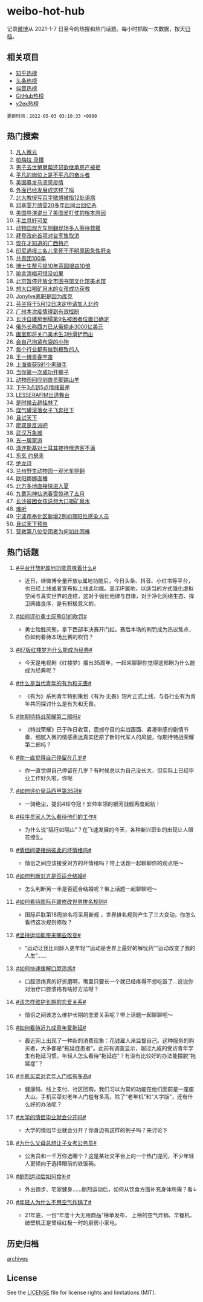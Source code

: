 # weibo-hot-hub

记录[微博](https://www.weibo.com)从 2021-1-7 日至今的热搜和热门话题。每小时抓取一次数据，按天[归档](archives)。

## 相关项目

- [知乎热榜](https://github.com/lonnyzhang423/zhihu-hot-hub)
- [头条热榜](https://github.com/lonnyzhang423/toutiao-hot-hub)
- [抖音热榜](https://github.com/lonnyzhang423/douyin-hot-hub)
- [GitHub热榜](https://github.com/lonnyzhang423/github-hot-hub)
- [v2ex热榜](https://github.com/lonnyzhang423/v2ex-hot-hub)


`更新时间：2022-05-03 03:10:33 +0800`

## 热门搜索

1. [凡人微光](https://m.weibo.cn/search?containerid=100103type%3D1%26t%3D10%26q%3D%23%E5%87%A1%E4%BA%BA%E5%BE%AE%E5%85%89%23&stream_entry_id=51&isnewpage=1&extparam=seat%3D1%26c_type%3D51%26dgr%3D0%26pos%3D0%26filter_type%3Drealtimehot%26cate%3D10103%26display_time%3D1651518632%26pre_seqid%3D16515186327720396711&luicode=10000011&lfid=106003type%253D25%2526t%253D3%2526disable_hot%253D1%2526filter_type%253Drealtimehot)
1. [帕梅拉 录播](https://m.weibo.cn/search?containerid=100103type%3D1%26t%3D10%26q%3D%E5%B8%95%E6%A2%85%E6%8B%89+%E5%BD%95%E6%92%AD&stream_entry_id=31&isnewpage=1&extparam=seat%3D1%26c_type%3D31%26pos%3D0%26filter_type%3Drealtimehot%26flag%3D16%26dgr%3D0%26realpos%3D1%26lcate%3D5001%26cate%3D0%26display_time%3D1651518632%26pre_seqid%3D16515186327720396711&luicode=10000011&lfid=106003type%253D25%2526t%253D3%2526disable_hot%253D1%2526filter_type%253Drealtimehot)
1. [男子去世舅舅帮还贷欲继承房产被拒](https://m.weibo.cn/search?containerid=100103type%3D1%26t%3D10%26q%3D%23%E7%94%B7%E5%AD%90%E5%8E%BB%E4%B8%96%E8%88%85%E8%88%85%E5%B8%AE%E8%BF%98%E8%B4%B7%E6%AC%B2%E7%BB%A7%E6%89%BF%E6%88%BF%E4%BA%A7%E8%A2%AB%E6%8B%92%23&stream_entry_id=31&isnewpage=1&extparam=seat%3D1%26c_type%3D31%26pos%3D1%26filter_type%3Drealtimehot%26flag%3D0%26dgr%3D0%26realpos%3D2%26lcate%3D5001%26cate%3D0%26display_time%3D1651518632%26pre_seqid%3D16515186327720396711&luicode=10000011&lfid=106003type%253D25%2526t%253D3%2526disable_hot%253D1%2526filter_type%253Drealtimehot)
1. [平凡的岗位上是不平凡的奋斗者](https://m.weibo.cn/search?containerid=100103type%3D1%26t%3D10%26q%3D%23%E5%B9%B3%E5%87%A1%E7%9A%84%E5%B2%97%E4%BD%8D%E4%B8%8A%E6%98%AF%E4%B8%8D%E5%B9%B3%E5%87%A1%E7%9A%84%E5%A5%8B%E6%96%97%E8%80%85%23&stream_entry_id=31&isnewpage=1&extparam=seat%3D1%26c_type%3D31%26pos%3D2%26filter_type%3Drealtimehot%26flag%3D0%26dgr%3D0%26realpos%3D3%26lcate%3D5001%26cate%3D0%26display_time%3D1651518632%26pre_seqid%3D16515186327720396711&luicode=10000011&lfid=106003type%253D25%2526t%253D3%2526disable_hot%253D1%2526filter_type%253Drealtimehot)
1. [美国暴发马流感疫情](https://m.weibo.cn/search?containerid=100103type%3D1%26t%3D10%26q%3D%23%E7%BE%8E%E5%9B%BD%E6%9A%B4%E5%8F%91%E9%A9%AC%E6%B5%81%E6%84%9F%E7%96%AB%E6%83%85%23&stream_entry_id=31&isnewpage=1&extparam=seat%3D1%26c_type%3D31%26pos%3D3%26filter_type%3Drealtimehot%26flag%3D0%26dgr%3D0%26realpos%3D4%26lcate%3D5001%26cate%3D0%26display_time%3D1651518632%26pre_seqid%3D16515186327720396711&luicode=10000011&lfid=106003type%253D25%2526t%253D3%2526disable_hot%253D1%2526filter_type%253Drealtimehot)
1. [外面已经发展成这样了吗](https://m.weibo.cn/search?containerid=100103type%3D1%26t%3D10%26q%3D%23%E5%A4%96%E9%9D%A2%E5%B7%B2%E7%BB%8F%E5%8F%91%E5%B1%95%E6%88%90%E8%BF%99%E6%A0%B7%E4%BA%86%E5%90%97%23&stream_entry_id=31&isnewpage=1&extparam=seat%3D1%26c_type%3D31%26pos%3D4%26filter_type%3Drealtimehot%26flag%3D0%26dgr%3D0%26realpos%3D5%26lcate%3D5001%26cate%3D0%26display_time%3D1651518632%26pre_seqid%3D16515186327720396711&luicode=10000011&lfid=106003type%253D25%2526t%253D3%2526disable_hot%253D1%2526filter_type%253Drealtimehot)
1. [北大教授写百字微博被指12处语病](https://m.weibo.cn/search?containerid=100103type%3D1%26t%3D10%26q%3D%23%E5%8C%97%E5%A4%A7%E6%95%99%E6%8E%88%E5%86%99%E7%99%BE%E5%AD%97%E5%BE%AE%E5%8D%9A%E8%A2%AB%E6%8C%8712%E5%A4%84%E8%AF%AD%E7%97%85%23&stream_entry_id=31&isnewpage=1&extparam=seat%3D1%26c_type%3D31%26pos%3D5%26filter_type%3Drealtimehot%26flag%3D0%26dgr%3D0%26realpos%3D6%26lcate%3D5001%26cate%3D0%26display_time%3D1651518632%26pre_seqid%3D16515186327720396711&luicode=10000011&lfid=106003type%253D25%2526t%253D3%2526disable_hot%253D1%2526filter_type%253Drealtimehot)
1. [邓萃雯万绮雯20多年后同台回忆杀](https://m.weibo.cn/search?containerid=100103type%3D1%26t%3D10%26q%3D%23%E9%82%93%E8%90%83%E9%9B%AF%E4%B8%87%E7%BB%AE%E9%9B%AF20%E5%A4%9A%E5%B9%B4%E5%90%8E%E5%90%8C%E5%8F%B0%E5%9B%9E%E5%BF%86%E6%9D%80%23&stream_entry_id=31&isnewpage=1&extparam=seat%3D1%26c_type%3D31%26pos%3D6%26filter_type%3Drealtimehot%26flag%3D0%26dgr%3D0%26realpos%3D7%26lcate%3D5001%26cate%3D0%26display_time%3D1651518632%26pre_seqid%3D16515186327720396711&luicode=10000011&lfid=106003type%253D25%2526t%253D3%2526disable_hot%253D1%2526filter_type%253Drealtimehot)
1. [美国导演说出了美国爱打仗的根本原因](https://m.weibo.cn/search?containerid=100103type%3D1%26t%3D10%26q%3D%23%E7%BE%8E%E5%9B%BD%E5%AF%BC%E6%BC%94%E8%AF%B4%E5%87%BA%E4%BA%86%E7%BE%8E%E5%9B%BD%E7%88%B1%E6%89%93%E4%BB%97%E7%9A%84%E6%A0%B9%E6%9C%AC%E5%8E%9F%E5%9B%A0%23&stream_entry_id=31&isnewpage=1&extparam=seat%3D1%26c_type%3D31%26pos%3D7%26filter_type%3Drealtimehot%26flag%3D0%26dgr%3D0%26realpos%3D8%26lcate%3D5001%26cate%3D0%26display_time%3D1651518632%26pre_seqid%3D16515186327720396711&luicode=10000011&lfid=106003type%253D25%2526t%253D3%2526disable_hot%253D1%2526filter_type%253Drealtimehot)
1. [丰兰息好可爱](https://m.weibo.cn/search?containerid=100103type%3D1%26t%3D10%26q%3D%E4%B8%B0%E5%85%B0%E6%81%AF%E5%A5%BD%E5%8F%AF%E7%88%B1&stream_entry_id=31&isnewpage=1&extparam=seat%3D1%26c_type%3D31%26pos%3D8%26filter_type%3Drealtimehot%26flag%3D1%26dgr%3D0%26realpos%3D9%26lcate%3D5001%26cate%3D0%26display_time%3D1651518632%26pre_seqid%3D16515186327720396711&luicode=10000011&lfid=106003type%253D25%2526t%253D3%2526disable_hot%253D1%2526filter_type%253Drealtimehot)
1. [动物园观光车侧翻现场多人等待救援](https://m.weibo.cn/search?containerid=100103type%3D1%26t%3D10%26q%3D%23%E5%8A%A8%E7%89%A9%E5%9B%AD%E8%A7%82%E5%85%89%E8%BD%A6%E4%BE%A7%E7%BF%BB%E7%8E%B0%E5%9C%BA%E5%A4%9A%E4%BA%BA%E7%AD%89%E5%BE%85%E6%95%91%E6%8F%B4%23&stream_entry_id=31&isnewpage=1&extparam=seat%3D1%26c_type%3D31%26pos%3D9%26filter_type%3Drealtimehot%26flag%3D0%26dgr%3D0%26realpos%3D10%26lcate%3D5001%26cate%3D0%26display_time%3D1651518632%26pre_seqid%3D16515186327720396711&luicode=10000011&lfid=106003type%253D25%2526t%253D3%2526disable_hot%253D1%2526filter_type%253Drealtimehot)
1. [拜登政府首项对台军售取消](https://m.weibo.cn/search?containerid=100103type%3D1%26t%3D10%26q%3D%23%E6%8B%9C%E7%99%BB%E6%94%BF%E5%BA%9C%E9%A6%96%E9%A1%B9%E5%AF%B9%E5%8F%B0%E5%86%9B%E5%94%AE%E5%8F%96%E6%B6%88%23&stream_entry_id=31&isnewpage=1&extparam=seat%3D1%26c_type%3D31%26pos%3D10%26filter_type%3Drealtimehot%26flag%3D0%26dgr%3D0%26realpos%3D11%26lcate%3D5001%26cate%3D0%26display_time%3D1651518632%26pre_seqid%3D16515186327720396711&luicode=10000011&lfid=106003type%253D25%2526t%253D3%2526disable_hot%253D1%2526filter_type%253Drealtimehot)
1. [现在才知道的广西特产](https://m.weibo.cn/search?containerid=100103type%3D1%26t%3D10%26q%3D%23%E7%8E%B0%E5%9C%A8%E6%89%8D%E7%9F%A5%E9%81%93%E7%9A%84%E5%B9%BF%E8%A5%BF%E7%89%B9%E4%BA%A7%23&stream_entry_id=31&isnewpage=1&extparam=seat%3D1%26c_type%3D31%26pos%3D11%26filter_type%3Drealtimehot%26flag%3D0%26dgr%3D0%26realpos%3D12%26lcate%3D5001%26cate%3D0%26display_time%3D1651518632%26pre_seqid%3D16515186327720396711&luicode=10000011&lfid=106003type%253D25%2526t%253D3%2526disable_hot%253D1%2526filter_type%253Drealtimehot)
1. [印尼通报三名儿童死于不明原因急性肝炎](https://m.weibo.cn/search?containerid=100103type%3D1%26t%3D10%26q%3D%23%E5%8D%B0%E5%B0%BC%E9%80%9A%E6%8A%A5%E4%B8%89%E5%90%8D%E5%84%BF%E7%AB%A5%E6%AD%BB%E4%BA%8E%E4%B8%8D%E6%98%8E%E5%8E%9F%E5%9B%A0%E6%80%A5%E6%80%A7%E8%82%9D%E7%82%8E%23&stream_entry_id=31&isnewpage=1&extparam=seat%3D1%26c_type%3D31%26pos%3D12%26filter_type%3Drealtimehot%26flag%3D0%26dgr%3D0%26realpos%3D13%26lcate%3D5001%26cate%3D0%26display_time%3D1651518632%26pre_seqid%3D16515186327720396711&luicode=10000011&lfid=106003type%253D25%2526t%253D3%2526disable_hot%253D1%2526filter_type%253Drealtimehot)
1. [共青团100年](https://m.weibo.cn/search?containerid=100103type%3D1%26t%3D10%26q%3D%23%E5%85%B1%E9%9D%92%E5%9B%A2100%E5%B9%B4%23&stream_entry_id=31&isnewpage=1&extparam=seat%3D1%26c_type%3D31%26pos%3D13%26filter_type%3Drealtimehot%26flag%3D0%26dgr%3D0%26realpos%3D14%26lcate%3D5001%26cate%3D0%26display_time%3D1651518632%26pre_seqid%3D16515186327720396711&luicode=10000011&lfid=106003type%253D25%2526t%253D3%2526disable_hot%253D1%2526filter_type%253Drealtimehot)
1. [博士生帮亏损10年茶园增益10倍](https://m.weibo.cn/search?containerid=100103type%3D1%26t%3D10%26q%3D%23%E5%8D%9A%E5%A3%AB%E7%94%9F%E5%B8%AE%E4%BA%8F%E6%8D%9F10%E5%B9%B4%E8%8C%B6%E5%9B%AD%E5%A2%9E%E7%9B%8A10%E5%80%8D%23&stream_entry_id=31&isnewpage=1&extparam=seat%3D1%26c_type%3D31%26pos%3D14%26filter_type%3Drealtimehot%26flag%3D0%26dgr%3D0%26realpos%3D15%26lcate%3D5001%26cate%3D0%26display_time%3D1651518632%26pre_seqid%3D16515186327720396711&luicode=10000011&lfid=106003type%253D25%2526t%253D3%2526disable_hot%253D1%2526filter_type%253Drealtimehot)
1. [喻言清唱可惜没如果](https://m.weibo.cn/search?containerid=100103type%3D1%26t%3D10%26q%3D%23%E5%96%BB%E8%A8%80%E6%B8%85%E5%94%B1%E5%8F%AF%E6%83%9C%E6%B2%A1%E5%A6%82%E6%9E%9C%23&stream_entry_id=31&isnewpage=1&extparam=seat%3D1%26c_type%3D31%26pos%3D15%26filter_type%3Drealtimehot%26flag%3D0%26dgr%3D0%26realpos%3D16%26lcate%3D5001%26cate%3D0%26display_time%3D1651518632%26pre_seqid%3D16515186327720396711&luicode=10000011&lfid=106003type%253D25%2526t%253D3%2526disable_hot%253D1%2526filter_type%253Drealtimehot)
1. [北京暂停开放全市图书馆文化馆美术馆](https://m.weibo.cn/search?containerid=100103type%3D1%26t%3D10%26q%3D%23%E5%8C%97%E4%BA%AC%E6%9A%82%E5%81%9C%E5%BC%80%E6%94%BE%E5%85%A8%E5%B8%82%E5%9B%BE%E4%B9%A6%E9%A6%86%E6%96%87%E5%8C%96%E9%A6%86%E7%BE%8E%E6%9C%AF%E9%A6%86%23&stream_entry_id=31&isnewpage=1&extparam=seat%3D1%26c_type%3D31%26pos%3D16%26filter_type%3Drealtimehot%26flag%3D0%26dgr%3D0%26realpos%3D17%26lcate%3D5001%26cate%3D0%26display_time%3D1651518632%26pre_seqid%3D16515186327720396711&luicode=10000011&lfid=106003type%253D25%2526t%253D3%2526disable_hot%253D1%2526filter_type%253Drealtimehot)
1. [想大口喝矿泉水的女孩成功获救](https://m.weibo.cn/search?containerid=100103type%3D1%26t%3D10%26q%3D%23%E6%83%B3%E5%A4%A7%E5%8F%A3%E5%96%9D%E7%9F%BF%E6%B3%89%E6%B0%B4%E7%9A%84%E5%A5%B3%E5%AD%A9%E6%88%90%E5%8A%9F%E8%8E%B7%E6%95%91%23&stream_entry_id=31&isnewpage=1&extparam=seat%3D1%26c_type%3D31%26pos%3D17%26filter_type%3Drealtimehot%26flag%3D0%26dgr%3D0%26realpos%3D18%26lcate%3D5001%26cate%3D0%26display_time%3D1651518632%26pre_seqid%3D16515186327720396711&luicode=10000011&lfid=106003type%253D25%2526t%253D3%2526disable_hot%253D1%2526filter_type%253Drealtimehot)
1. [JonyIve离职是因为库克](https://m.weibo.cn/search?containerid=100103type%3D1%26t%3D10%26q%3D%23JonyIve%E7%A6%BB%E8%81%8C%E6%98%AF%E5%9B%A0%E4%B8%BA%E5%BA%93%E5%85%8B%23&stream_entry_id=31&isnewpage=1&extparam=seat%3D1%26c_type%3D31%26pos%3D18%26filter_type%3Drealtimehot%26flag%3D0%26dgr%3D0%26realpos%3D19%26lcate%3D5001%26cate%3D0%26display_time%3D1651518632%26pre_seqid%3D16515186327720396711&luicode=10000011&lfid=106003type%253D25%2526t%253D3%2526disable_hot%253D1%2526filter_type%253Drealtimehot)
1. [芬兰将于5月12日决定申请加入北约](https://m.weibo.cn/search?containerid=100103type%3D1%26t%3D10%26q%3D%23%E8%8A%AC%E5%85%B0%E5%B0%86%E4%BA%8E5%E6%9C%8812%E6%97%A5%E5%86%B3%E5%AE%9A%E7%94%B3%E8%AF%B7%E5%8A%A0%E5%85%A5%E5%8C%97%E7%BA%A6%23&stream_entry_id=31&isnewpage=1&extparam=seat%3D1%26c_type%3D31%26pos%3D19%26filter_type%3Drealtimehot%26flag%3D0%26dgr%3D0%26realpos%3D20%26lcate%3D5001%26cate%3D0%26display_time%3D1651518632%26pre_seqid%3D16515186327720396711&luicode=10000011&lfid=106003type%253D25%2526t%253D3%2526disable_hot%253D1%2526filter_type%253Drealtimehot)
1. [广州本次疫情得到有效控制](https://m.weibo.cn/search?containerid=100103type%3D1%26t%3D10%26q%3D%23%E5%B9%BF%E5%B7%9E%E6%9C%AC%E6%AC%A1%E7%96%AB%E6%83%85%E5%BE%97%E5%88%B0%E6%9C%89%E6%95%88%E6%8E%A7%E5%88%B6%23&stream_entry_id=31&isnewpage=1&extparam=seat%3D1%26c_type%3D31%26pos%3D20%26filter_type%3Drealtimehot%26flag%3D0%26dgr%3D0%26realpos%3D21%26lcate%3D5001%26cate%3D0%26display_time%3D1651518632%26pre_seqid%3D16515186327720396711&luicode=10000011&lfid=106003type%253D25%2526t%253D3%2526disable_hot%253D1%2526filter_type%253Drealtimehot)
1. [长沙自建房倒塌第9名被困者位置已确定](https://m.weibo.cn/search?containerid=100103type%3D1%26t%3D10%26q%3D%23%E9%95%BF%E6%B2%99%E8%87%AA%E5%BB%BA%E6%88%BF%E5%80%92%E5%A1%8C%E7%AC%AC9%E5%90%8D%E8%A2%AB%E5%9B%B0%E8%80%85%E4%BD%8D%E7%BD%AE%E5%B7%B2%E7%A1%AE%E5%AE%9A%23&stream_entry_id=31&isnewpage=1&extparam=seat%3D1%26c_type%3D31%26pos%3D21%26filter_type%3Drealtimehot%26flag%3D0%26dgr%3D0%26realpos%3D22%26lcate%3D5001%26cate%3D0%26display_time%3D1651518632%26pre_seqid%3D16515186327720396711&luicode=10000011&lfid=106003type%253D25%2526t%253D3%2526disable_hot%253D1%2526filter_type%253Drealtimehot)
1. [俄外长称西方已从俄偷走3000亿美元](https://m.weibo.cn/search?containerid=100103type%3D1%26t%3D10%26q%3D%23%E4%BF%84%E5%A4%96%E9%95%BF%E7%A7%B0%E8%A5%BF%E6%96%B9%E5%B7%B2%E4%BB%8E%E4%BF%84%E5%81%B7%E8%B5%B03000%E4%BA%BF%E7%BE%8E%E5%85%83%23&stream_entry_id=31&isnewpage=1&extparam=seat%3D1%26c_type%3D31%26pos%3D22%26filter_type%3Drealtimehot%26flag%3D0%26dgr%3D0%26realpos%3D23%26lcate%3D5001%26cate%3D0%26display_time%3D1651518632%26pre_seqid%3D16515186327720396711&luicode=10000011&lfid=106003type%253D25%2526t%253D3%2526disable_hot%253D1%2526filter_type%253Drealtimehot)
1. [画室即将关门美术生3秒滑铲而出](https://m.weibo.cn/search?containerid=100103type%3D1%26t%3D10%26q%3D%23%E7%94%BB%E5%AE%A4%E5%8D%B3%E5%B0%86%E5%85%B3%E9%97%A8%E7%BE%8E%E6%9C%AF%E7%94%9F3%E7%A7%92%E6%BB%91%E9%93%B2%E8%80%8C%E5%87%BA%23&stream_entry_id=31&isnewpage=1&extparam=seat%3D1%26c_type%3D31%26pos%3D23%26filter_type%3Drealtimehot%26flag%3D0%26dgr%3D0%26realpos%3D24%26lcate%3D5001%26cate%3D0%26display_time%3D1651518632%26pre_seqid%3D16515186327720396711&luicode=10000011&lfid=106003type%253D25%2526t%253D3%2526disable_hot%253D1%2526filter_type%253Drealtimehot)
1. [会自己抱紧布袋的小狗](https://m.weibo.cn/search?containerid=100103type%3D1%26t%3D10%26q%3D%23%E4%BC%9A%E8%87%AA%E5%B7%B1%E6%8A%B1%E7%B4%A7%E5%B8%83%E8%A2%8B%E7%9A%84%E5%B0%8F%E7%8B%97%23&stream_entry_id=31&isnewpage=1&extparam=seat%3D1%26c_type%3D31%26pos%3D24%26filter_type%3Drealtimehot%26flag%3D0%26dgr%3D0%26realpos%3D25%26lcate%3D5001%26cate%3D0%26display_time%3D1651518632%26pre_seqid%3D16515186327720396711&luicode=10000011&lfid=106003type%253D25%2526t%253D3%2526disable_hot%253D1%2526filter_type%253Drealtimehot)
1. [每个行业都有做到极致的人](https://m.weibo.cn/search?containerid=100103type%3D1%26t%3D10%26q%3D%23%E6%AF%8F%E4%B8%AA%E8%A1%8C%E4%B8%9A%E9%83%BD%E6%9C%89%E5%81%9A%E5%88%B0%E6%9E%81%E8%87%B4%E7%9A%84%E4%BA%BA%23&stream_entry_id=31&isnewpage=1&extparam=seat%3D1%26c_type%3D31%26pos%3D25%26filter_type%3Drealtimehot%26flag%3D0%26dgr%3D0%26realpos%3D26%26lcate%3D5001%26cate%3D0%26display_time%3D1651518632%26pre_seqid%3D16515186327720396711&luicode=10000011&lfid=106003type%253D25%2526t%253D3%2526disable_hot%253D1%2526filter_type%253Drealtimehot)
1. [王一博青春宇宙](https://m.weibo.cn/search?containerid=100103type%3D1%26t%3D10%26q%3D%23%E7%8E%8B%E4%B8%80%E5%8D%9A%E9%9D%92%E6%98%A5%E5%AE%87%E5%AE%99%23&stream_entry_id=31&isnewpage=1&extparam=seat%3D1%26c_type%3D31%26pos%3D26%26filter_type%3Drealtimehot%26flag%3D0%26dgr%3D0%26realpos%3D27%26lcate%3D5001%26cate%3D0%26display_time%3D1651518632%26pre_seqid%3D16515186327720396711&luicode=10000011&lfid=106003type%253D25%2526t%253D3%2526disable_hot%253D1%2526filter_type%253Drealtimehot)
1. [上海查获591个黑骑手](https://m.weibo.cn/search?containerid=100103type%3D1%26t%3D10%26q%3D%23%E4%B8%8A%E6%B5%B7%E6%9F%A5%E8%8E%B7591%E4%B8%AA%E9%BB%91%E9%AA%91%E6%89%8B%23&stream_entry_id=31&isnewpage=1&extparam=seat%3D1%26c_type%3D31%26pos%3D27%26filter_type%3Drealtimehot%26flag%3D0%26dgr%3D0%26realpos%3D28%26lcate%3D5001%26cate%3D0%26display_time%3D1651518632%26pre_seqid%3D16515186327720396711&luicode=10000011&lfid=106003type%253D25%2526t%253D3%2526disable_hot%253D1%2526filter_type%253Drealtimehot)
1. [当你第一次成功开椰子](https://m.weibo.cn/search?containerid=100103type%3D1%26t%3D10%26q%3D%23%E5%BD%93%E4%BD%A0%E7%AC%AC%E4%B8%80%E6%AC%A1%E6%88%90%E5%8A%9F%E5%BC%80%E6%A4%B0%E5%AD%90%23&stream_entry_id=31&isnewpage=1&extparam=seat%3D1%26c_type%3D31%26pos%3D28%26filter_type%3Drealtimehot%26flag%3D0%26dgr%3D0%26realpos%3D29%26lcate%3D5001%26cate%3D0%26display_time%3D1651518632%26pre_seqid%3D16515186327720396711&luicode=10000011&lfid=106003type%253D25%2526t%253D3%2526disable_hot%253D1%2526filter_type%253Drealtimehot)
1. [动物园回应驯兽员脚踹山羊](https://m.weibo.cn/search?containerid=100103type%3D1%26t%3D10%26q%3D%23%E5%8A%A8%E7%89%A9%E5%9B%AD%E5%9B%9E%E5%BA%94%E9%A9%AF%E5%85%BD%E5%91%98%E8%84%9A%E8%B8%B9%E5%B1%B1%E7%BE%8A%23&stream_entry_id=31&isnewpage=1&extparam=seat%3D1%26c_type%3D31%26pos%3D29%26filter_type%3Drealtimehot%26flag%3D0%26dgr%3D0%26realpos%3D30%26lcate%3D5001%26cate%3D0%26display_time%3D1651518632%26pre_seqid%3D16515186327720396711&luicode=10000011&lfid=106003type%253D25%2526t%253D3%2526disable_hot%253D1%2526filter_type%253Drealtimehot)
1. [下午3点到5点情绪最差](https://m.weibo.cn/search?containerid=100103type%3D1%26t%3D10%26q%3D%23%E4%B8%8B%E5%8D%883%E7%82%B9%E5%88%B05%E7%82%B9%E6%83%85%E7%BB%AA%E6%9C%80%E5%B7%AE%23&stream_entry_id=31&isnewpage=1&extparam=seat%3D1%26c_type%3D31%26pos%3D30%26filter_type%3Drealtimehot%26flag%3D0%26dgr%3D0%26realpos%3D31%26lcate%3D5001%26cate%3D0%26display_time%3D1651518632%26pre_seqid%3D16515186327720396711&luicode=10000011&lfid=106003type%253D25%2526t%253D3%2526disable_hot%253D1%2526filter_type%253Drealtimehot)
1. [LESSERAFIM出道舞台](https://m.weibo.cn/search?containerid=100103type%3D1%26t%3D10%26q%3D%23LESSERAFIM%E5%87%BA%E9%81%93%E8%88%9E%E5%8F%B0%23&stream_entry_id=31&isnewpage=1&extparam=seat%3D1%26c_type%3D31%26pos%3D31%26filter_type%3Drealtimehot%26flag%3D0%26dgr%3D0%26realpos%3D32%26lcate%3D5001%26cate%3D0%26display_time%3D1651518632%26pre_seqid%3D16515186327720396711&luicode=10000011&lfid=106003type%253D25%2526t%253D3%2526disable_hot%253D1%2526filter_type%253Drealtimehot)
1. [是时候去趟桂林了](https://m.weibo.cn/search?containerid=100103type%3D1%26t%3D10%26q%3D%23%E6%98%AF%E6%97%B6%E5%80%99%E5%8E%BB%E8%B6%9F%E6%A1%82%E6%9E%97%E4%BA%86%23&stream_entry_id=31&isnewpage=1&extparam=seat%3D1%26c_type%3D31%26pos%3D32%26filter_type%3Drealtimehot%26flag%3D0%26dgr%3D0%26realpos%3D33%26lcate%3D5001%26cate%3D0%26display_time%3D1651518632%26pre_seqid%3D16515186327720396711&luicode=10000011&lfid=106003type%253D25%2526t%253D3%2526disable_hot%253D1%2526filter_type%253Drealtimehot)
1. [煤气罐滚落女子飞奔拦下](https://m.weibo.cn/search?containerid=100103type%3D1%26t%3D10%26q%3D%23%E7%85%A4%E6%B0%94%E7%BD%90%E6%BB%9A%E8%90%BD%E5%A5%B3%E5%AD%90%E9%A3%9E%E5%A5%94%E6%8B%A6%E4%B8%8B%23&stream_entry_id=31&isnewpage=1&extparam=seat%3D1%26c_type%3D31%26pos%3D33%26filter_type%3Drealtimehot%26flag%3D0%26dgr%3D0%26realpos%3D34%26lcate%3D5001%26cate%3D0%26display_time%3D1651518632%26pre_seqid%3D16515186327720396711&luicode=10000011&lfid=106003type%253D25%2526t%253D3%2526disable_hot%253D1%2526filter_type%253Drealtimehot)
1. [且试天下](http://m.weibo.cn/c/wbox?&id=j84w2uenjc&roomid=8310&q=%23%E4%B8%94%E8%AF%95%E5%A4%A9%E4%B8%8B%23&extparam=seat%3D1%26c_type%3D31%26pos%3D34%26filter_type%3Drealtimehot%26flag%3D0%26dgr%3D0%26realpos%3D35%26lcate%3D5001%26cate%3D0%26display_time%3D1651518632%26pre_seqid%3D16515186327720396711&luicode=10000011&lfid=106003type%253D25%2526t%253D3%2526disable_hot%253D1%2526filter_type%253Drealtimehot)
1. [廖双是反派吧](https://m.weibo.cn/search?containerid=100103type%3D1%26t%3D10%26q%3D%23%E5%BB%96%E5%8F%8C%E6%98%AF%E5%8F%8D%E6%B4%BE%E5%90%A7%23&stream_entry_id=31&isnewpage=1&extparam=seat%3D1%26c_type%3D31%26pos%3D35%26filter_type%3Drealtimehot%26flag%3D0%26dgr%3D0%26realpos%3D36%26lcate%3D5001%26cate%3D0%26display_time%3D1651518632%26pre_seqid%3D16515186327720396711&luicode=10000011&lfid=106003type%253D25%2526t%253D3%2526disable_hot%253D1%2526filter_type%253Drealtimehot)
1. [武汉万象城](https://m.weibo.cn/search?containerid=100103type%3D1%26t%3D10%26q%3D%E6%AD%A6%E6%B1%89%E4%B8%87%E8%B1%A1%E5%9F%8E&stream_entry_id=31&isnewpage=1&extparam=seat%3D1%26c_type%3D31%26pos%3D36%26filter_type%3Drealtimehot%26flag%3D0%26dgr%3D0%26realpos%3D37%26lcate%3D5001%26cate%3D0%26display_time%3D1651518632%26pre_seqid%3D16515186327720396711&luicode=10000011&lfid=106003type%253D25%2526t%253D3%2526disable_hot%253D1%2526filter_type%253Drealtimehot)
1. [五一居家游](https://m.weibo.cn/search?containerid=100103type%3D1%26t%3D10%26q%3D%E4%BA%94%E4%B8%80%E5%B1%85%E5%AE%B6%E6%B8%B8&stream_entry_id=31&isnewpage=1&extparam=seat%3D1%26c_type%3D31%26pos%3D37%26filter_type%3Drealtimehot%26flag%3D1%26dgr%3D0%26realpos%3D38%26lcate%3D5001%26cate%3D0%26display_time%3D1651518632%26pre_seqid%3D16515186327720396711&luicode=10000011&lfid=106003type%253D25%2526t%253D3%2526disable_hot%253D1%2526filter_type%253Drealtimehot)
1. [泽连斯基对土耳其接待俄游客不满](https://m.weibo.cn/search?containerid=100103type%3D1%26t%3D10%26q%3D%23%E6%B3%BD%E8%BF%9E%E6%96%AF%E5%9F%BA%E5%AF%B9%E5%9C%9F%E8%80%B3%E5%85%B6%E6%8E%A5%E5%BE%85%E4%BF%84%E6%B8%B8%E5%AE%A2%E4%B8%8D%E6%BB%A1%23&stream_entry_id=31&isnewpage=1&extparam=seat%3D1%26c_type%3D31%26pos%3D38%26filter_type%3Drealtimehot%26flag%3D0%26dgr%3D0%26realpos%3D39%26lcate%3D5001%26cate%3D0%26display_time%3D1651518632%26pre_seqid%3D16515186327720396711&luicode=10000011&lfid=106003type%253D25%2526t%253D3%2526disable_hot%253D1%2526filter_type%253Drealtimehot)
1. [东玄 约瑟夫](https://m.weibo.cn/search?containerid=100103type%3D1%26t%3D10%26q%3D%E4%B8%9C%E7%8E%84+%E7%BA%A6%E7%91%9F%E5%A4%AB&stream_entry_id=31&isnewpage=1&extparam=seat%3D1%26c_type%3D31%26pos%3D39%26filter_type%3Drealtimehot%26flag%3D0%26dgr%3D0%26realpos%3D40%26lcate%3D5001%26cate%3D0%26display_time%3D1651518632%26pre_seqid%3D16515186327720396711&luicode=10000011&lfid=106003type%253D25%2526t%253D3%2526disable_hot%253D1%2526filter_type%253Drealtimehot)
1. [绝龙诗](https://m.weibo.cn/search?containerid=100103type%3D1%26t%3D10%26q%3D%E7%BB%9D%E9%BE%99%E8%AF%97&stream_entry_id=31&isnewpage=1&extparam=seat%3D1%26c_type%3D31%26pos%3D40%26filter_type%3Drealtimehot%26flag%3D0%26dgr%3D0%26realpos%3D41%26lcate%3D5001%26cate%3D0%26display_time%3D1651518632%26pre_seqid%3D16515186327720396711&luicode=10000011&lfid=106003type%253D25%2526t%253D3%2526disable_hot%253D1%2526filter_type%253Drealtimehot)
1. [兰州野生动物园一观光车侧翻](https://m.weibo.cn/search?containerid=100103type%3D1%26t%3D10%26q%3D%23%E5%85%B0%E5%B7%9E%E9%87%8E%E7%94%9F%E5%8A%A8%E7%89%A9%E5%9B%AD%E4%B8%80%E8%A7%82%E5%85%89%E8%BD%A6%E4%BE%A7%E7%BF%BB%23&stream_entry_id=31&isnewpage=1&extparam=seat%3D1%26c_type%3D31%26pos%3D41%26filter_type%3Drealtimehot%26flag%3D0%26dgr%3D0%26realpos%3D42%26lcate%3D5001%26cate%3D0%26display_time%3D1651518632%26pre_seqid%3D16515186327720396711&luicode=10000011&lfid=106003type%253D25%2526t%253D3%2526disable_hot%253D1%2526filter_type%253Drealtimehot)
1. [欧阳娜娜直播](https://m.weibo.cn/search?containerid=100103type%3D1%26t%3D10%26q%3D%23%E6%AC%A7%E9%98%B3%E5%A8%9C%E5%A8%9C%E7%9B%B4%E6%92%AD%23&stream_entry_id=31&isnewpage=1&extparam=seat%3D1%26c_type%3D31%26pos%3D42%26filter_type%3Drealtimehot%26flag%3D0%26dgr%3D0%26realpos%3D43%26lcate%3D5001%26cate%3D0%26display_time%3D1651518632%26pre_seqid%3D16515186327720396711&luicode=10000011&lfid=106003type%253D25%2526t%253D3%2526disable_hot%253D1%2526filter_type%253Drealtimehot)
1. [北方多地直接快进入夏](https://m.weibo.cn/search?containerid=100103type%3D1%26t%3D10%26q%3D%23%E5%8C%97%E6%96%B9%E5%A4%9A%E5%9C%B0%E7%9B%B4%E6%8E%A5%E5%BF%AB%E8%BF%9B%E5%85%A5%E5%A4%8F%23&stream_entry_id=31&isnewpage=1&extparam=seat%3D1%26c_type%3D31%26pos%3D43%26filter_type%3Drealtimehot%26flag%3D0%26dgr%3D0%26realpos%3D44%26lcate%3D5001%26cate%3D0%26display_time%3D1651518632%26pre_seqid%3D16515186327720396711&luicode=10000011&lfid=106003type%253D25%2526t%253D3%2526disable_hot%253D1%2526filter_type%253Drealtimehot)
1. [九寨沟神仙池春雪惊艳了五月](https://m.weibo.cn/search?containerid=100103type%3D1%26t%3D10%26q%3D%23%E4%B9%9D%E5%AF%A8%E6%B2%9F%E7%A5%9E%E4%BB%99%E6%B1%A0%E6%98%A5%E9%9B%AA%E6%83%8A%E8%89%B3%E4%BA%86%E4%BA%94%E6%9C%88%23&stream_entry_id=31&isnewpage=1&extparam=seat%3D1%26c_type%3D31%26pos%3D44%26filter_type%3Drealtimehot%26flag%3D0%26dgr%3D0%26realpos%3D45%26lcate%3D5001%26cate%3D0%26display_time%3D1651518632%26pre_seqid%3D16515186327720396711&luicode=10000011&lfid=106003type%253D25%2526t%253D3%2526disable_hot%253D1%2526filter_type%253Drealtimehot)
1. [长沙被困女孩说想大口喝矿泉水](https://m.weibo.cn/search?containerid=100103type%3D1%26t%3D10%26q%3D%23%E9%95%BF%E6%B2%99%E8%A2%AB%E5%9B%B0%E5%A5%B3%E5%AD%A9%E8%AF%B4%E6%83%B3%E5%A4%A7%E5%8F%A3%E5%96%9D%E7%9F%BF%E6%B3%89%E6%B0%B4%23&stream_entry_id=31&isnewpage=1&extparam=seat%3D1%26c_type%3D31%26pos%3D45%26filter_type%3Drealtimehot%26flag%3D0%26dgr%3D0%26realpos%3D46%26lcate%3D5001%26cate%3D0%26display_time%3D1651518632%26pre_seqid%3D16515186327720396711&luicode=10000011&lfid=106003type%253D25%2526t%253D3%2526disable_hot%253D1%2526filter_type%253Drealtimehot)
1. [难听](https://m.weibo.cn/search?containerid=100103type%3D1%26t%3D10%26q%3D%E9%9A%BE%E5%90%AC&stream_entry_id=31&isnewpage=1&extparam=seat%3D1%26c_type%3D31%26pos%3D46%26filter_type%3Drealtimehot%26flag%3D0%26dgr%3D0%26realpos%3D47%26lcate%3D5001%26cate%3D0%26display_time%3D1651518632%26pre_seqid%3D16515186327720396711&luicode=10000011&lfid=106003type%253D25%2526t%253D3%2526disable_hot%253D1%2526filter_type%253Drealtimehot)
1. [宁波市奉化区新增2例初筛阳性感染人员](https://m.weibo.cn/search?containerid=100103type%3D1%26t%3D10%26q%3D%E5%AE%81%E6%B3%A2%E5%B8%82%E5%A5%89%E5%8C%96%E5%8C%BA%E6%96%B0%E5%A2%9E2%E4%BE%8B%E5%88%9D%E7%AD%9B%E9%98%B3%E6%80%A7%E6%84%9F%E6%9F%93%E4%BA%BA%E5%91%98&stream_entry_id=31&isnewpage=1&extparam=seat%3D1%26c_type%3D31%26pos%3D47%26filter_type%3Drealtimehot%26flag%3D0%26dgr%3D0%26realpos%3D48%26lcate%3D5001%26cate%3D0%26display_time%3D1651518632%26pre_seqid%3D16515186327720396711&luicode=10000011&lfid=106003type%253D25%2526t%253D3%2526disable_hot%253D1%2526filter_type%253Drealtimehot)
1. [且试天下预告](https://m.weibo.cn/search?containerid=100103type%3D1%26t%3D10%26q%3D%23%E4%B8%94%E8%AF%95%E5%A4%A9%E4%B8%8B%E9%A2%84%E5%91%8A%23&stream_entry_id=31&isnewpage=1&extparam=seat%3D1%26c_type%3D31%26pos%3D48%26filter_type%3Drealtimehot%26flag%3D0%26dgr%3D0%26realpos%3D49%26lcate%3D5001%26cate%3D0%26display_time%3D1651518632%26pre_seqid%3D16515186327720396711&luicode=10000011&lfid=106003type%253D25%2526t%253D3%2526disable_hot%253D1%2526filter_type%253Drealtimehot)
1. [营救第八位受困者为何如此困难](https://m.weibo.cn/search?containerid=100103type%3D1%26t%3D10%26q%3D%23%E8%90%A5%E6%95%91%E7%AC%AC%E5%85%AB%E4%BD%8D%E5%8F%97%E5%9B%B0%E8%80%85%E4%B8%BA%E4%BD%95%E5%A6%82%E6%AD%A4%E5%9B%B0%E9%9A%BE%23&stream_entry_id=31&isnewpage=1&extparam=seat%3D1%26c_type%3D31%26pos%3D49%26filter_type%3Drealtimehot%26flag%3D1%26dgr%3D0%26realpos%3D50%26lcate%3D5001%26cate%3D0%26display_time%3D1651518632%26pre_seqid%3D16515186327720396711&luicode=10000011&lfid=106003type%253D25%2526t%253D3%2526disable_hot%253D1%2526filter_type%253Drealtimehot)

## 热门话题

1. [#平台开放IP属地功能意味着什么#](https://m.weibo.cn/search?containerid=231522type%3D1%26t%3D10%26q%3D%23%E5%B9%B3%E5%8F%B0%E5%BC%80%E6%94%BEIP%E5%B1%9E%E5%9C%B0%E5%8A%9F%E8%83%BD%E6%84%8F%E5%91%B3%E7%9D%80%E4%BB%80%E4%B9%88%23&stream_entry_id=128&isnewpage=1&extparam=seat%3D1%26c_type%3D128%26dgr%3D0%26pos%3D1-0-0%26lcate%3D5004%26unitid%3D43168%26cate%3D5004%26display_time%3D1651518633%26pre_seqid%3D1651518633815018030312&luicode=10000011&lfid=231648_-_4)
    - 近日，继微博全量开放ip属地功能后，今日头条、抖音、小红书等平台，也已经上线或者宣布拟上线此功能。显示IP属地，以适当的方式强化虚拟空间与真实世界的连结，这对于强化他律与自律，对于净化网络生态、捍卫网络良序，是有积极意义的。

1. [#如何评价勇士灰熊G1的吹罚#](https://m.weibo.cn/search?containerid=231522type%3D1%26t%3D10%26q%3D%23%E5%A6%82%E4%BD%95%E8%AF%84%E4%BB%B7%E5%8B%87%E5%A3%AB%E7%81%B0%E7%86%8AG1%E7%9A%84%E5%90%B9%E7%BD%9A%23&stream_entry_id=128&isnewpage=1&extparam=seat%3D1%26c_type%3D128%26dgr%3D0%26pos%3D1-0-1%26lcate%3D5004%26unitid%3D43193%26cate%3D5004%26display_time%3D1651518633%26pre_seqid%3D1651518633815018030312&luicode=10000011&lfid=231648_-_4)
    - 勇士险胜灰熊，拿下西部半决赛开门红。赛后本场的判罚成为热议焦点，你如何看待本场比赛的吹罚？

1. [#87版红楼梦为什么能成为经典#](https://m.weibo.cn/search?containerid=231522type%3D1%26t%3D10%26q%3D%2387%E7%89%88%E7%BA%A2%E6%A5%BC%E6%A2%A6%E4%B8%BA%E4%BB%80%E4%B9%88%E8%83%BD%E6%88%90%E4%B8%BA%E7%BB%8F%E5%85%B8%23&stream_entry_id=128&isnewpage=1&extparam=seat%3D1%26c_type%3D128%26dgr%3D0%26pos%3D1-0-2%26lcate%3D5004%26unitid%3D43192%26cate%3D5004%26display_time%3D1651518633%26pre_seqid%3D1651518633815018030312&luicode=10000011&lfid=231648_-_4)
    - 今天是电视剧《红楼梦》播出35周年，一起来聊聊你觉得这部剧为什么能成为经典呢？

1. [#什么是当代青年的有为和无畏#](https://m.weibo.cn/search?containerid=231522type%3D1%26t%3D10%26q%3D%23%E4%BB%80%E4%B9%88%E6%98%AF%E5%BD%93%E4%BB%A3%E9%9D%92%E5%B9%B4%E7%9A%84%E6%9C%89%E4%B8%BA%E5%92%8C%E6%97%A0%E7%95%8F%23&stream_entry_id=128&isnewpage=1&extparam=seat%3D1%26c_type%3D128%26dgr%3D0%26pos%3D1-0-3%26lcate%3D5004%26unitid%3D43194%26cate%3D5004%26display_time%3D1651518633%26pre_seqid%3D1651518633815018030312&luicode=10000011&lfid=231648_-_4)
    - 《有为》系列青年特别策划《有为·无畏》短片正式上线，与各行业有为青年共同探讨什么是有为和无畏。

1. [#你期待特战荣耀第二部吗#](https://m.weibo.cn/search?containerid=231522type%3D1%26t%3D10%26q%3D%23%E4%BD%A0%E6%9C%9F%E5%BE%85%E7%89%B9%E6%88%98%E8%8D%A3%E8%80%80%E7%AC%AC%E4%BA%8C%E9%83%A8%E5%90%97%23&stream_entry_id=128&isnewpage=1&extparam=seat%3D1%26c_type%3D128%26dgr%3D0%26pos%3D1-0-4%26lcate%3D5004%26unitid%3D43197%26cate%3D5004%26display_time%3D1651518633%26pre_seqid%3D1651518633815018030312&luicode=10000011&lfid=231648_-_4)
    - 《特战荣耀》已于昨日收官，震撼夺目的实战画面、紧凑带感的剧情节奏、细腻入微的情感表达真实还原了新时代军人的风貌，你期待特战荣耀第二部吗？

1. [#你一直觉得自己停留在几岁#](https://m.weibo.cn/search?containerid=231522type%3D1%26t%3D10%26q%3D%23%E4%BD%A0%E4%B8%80%E7%9B%B4%E8%A7%89%E5%BE%97%E8%87%AA%E5%B7%B1%E5%81%9C%E7%95%99%E5%9C%A8%E5%87%A0%E5%B2%81%23&stream_entry_id=128&isnewpage=1&extparam=seat%3D1%26c_type%3D128%26dgr%3D0%26pos%3D1-0-5%26lcate%3D5004%26unitid%3D43195%26cate%3D5004%26display_time%3D1651518633%26pre_seqid%3D1651518633815018030312&luicode=10000011&lfid=231648_-_4)
    - 你一直觉得自己停留在几岁？有时候总以为自己没长大，但实际上已经毕业工作好久啦，你呢

1. [#如何评价皇马西甲第35冠#](https://m.weibo.cn/search?containerid=231522type%3D1%26t%3D10%26q%3D%23%E5%A6%82%E4%BD%95%E8%AF%84%E4%BB%B7%E7%9A%87%E9%A9%AC%E8%A5%BF%E7%94%B2%E7%AC%AC35%E5%86%A0%23&stream_entry_id=128&isnewpage=1&extparam=seat%3D1%26c_type%3D128%26dgr%3D0%26pos%3D1-0-6%26lcate%3D5004%26unitid%3D43181%26cate%3D5004%26display_time%3D1651518633%26pre_seqid%3D1651518633815018030312&luicode=10000011&lfid=231648_-_4)
    - 一骑绝尘，提前4轮夺冠！安帅率领的银河战舰再度起航！

1. [#程序员家人怎么看待他们的工作#](https://m.weibo.cn/search?containerid=231522type%3D1%26t%3D10%26q%3D%23%E7%A8%8B%E5%BA%8F%E5%91%98%E5%AE%B6%E4%BA%BA%E6%80%8E%E4%B9%88%E7%9C%8B%E5%BE%85%E4%BB%96%E4%BB%AC%E7%9A%84%E5%B7%A5%E4%BD%9C%23&stream_entry_id=128&isnewpage=1&extparam=seat%3D1%26c_type%3D128%26dgr%3D0%26pos%3D1-0-7%26lcate%3D5004%26unitid%3D43200%26cate%3D5004%26display_time%3D1651518633%26pre_seqid%3D1651518633815018030312&luicode=10000011&lfid=231648_-_4)
    - 为什么说“隔行如隔山”？在飞速发展的今天，各种新兴职业的出现让人眼花缭乱。

1. [#情侣间要接纳彼此的坏情绪吗#](https://m.weibo.cn/search?containerid=231522type%3D1%26t%3D10%26q%3D%23%E6%83%85%E4%BE%A3%E9%97%B4%E8%A6%81%E6%8E%A5%E7%BA%B3%E5%BD%BC%E6%AD%A4%E7%9A%84%E5%9D%8F%E6%83%85%E7%BB%AA%E5%90%97%23&stream_entry_id=128&isnewpage=1&extparam=seat%3D1%26c_type%3D128%26dgr%3D0%26pos%3D1-0-8%26lcate%3D5004%26unitid%3D43189%26cate%3D5004%26display_time%3D1651518633%26pre_seqid%3D1651518633815018030312&luicode=10000011&lfid=231648_-_4)
    - 情侣之间应该接受对方的坏情绪吗？带上话题一起聊聊你的观点吧～

1. [#如何判断对方是否适合结婚#](https://m.weibo.cn/search?containerid=231522type%3D1%26t%3D10%26q%3D%23%E5%A6%82%E4%BD%95%E5%88%A4%E6%96%AD%E5%AF%B9%E6%96%B9%E6%98%AF%E5%90%A6%E9%80%82%E5%90%88%E7%BB%93%E5%A9%9A%23&stream_entry_id=128&isnewpage=1&extparam=seat%3D1%26c_type%3D128%26dgr%3D0%26pos%3D1-0-9%26lcate%3D5004%26unitid%3D43196%26cate%3D5004%26display_time%3D1651518633%26pre_seqid%3D1651518633815018030312&luicode=10000011&lfid=231648_-_4)
    - 怎么判断另一半是否适合结婚呢？带上话题一起聊聊吧～

1. [#如何看待国际乒联修改世界排名规则#](https://m.weibo.cn/search?containerid=231522type%3D1%26t%3D10%26q%3D%23%E5%A6%82%E4%BD%95%E7%9C%8B%E5%BE%85%E5%9B%BD%E9%99%85%E4%B9%92%E8%81%94%E4%BF%AE%E6%94%B9%E4%B8%96%E7%95%8C%E6%8E%92%E5%90%8D%E8%A7%84%E5%88%99%23&stream_entry_id=128&isnewpage=1&extparam=seat%3D1%26c_type%3D128%26dgr%3D0%26pos%3D1-0-10%26lcate%3D5004%26unitid%3D43184%26cate%3D5004%26display_time%3D1651518633%26pre_seqid%3D1651518633815018030312&luicode=10000011&lfid=231648_-_4)
    - 国际乒联第18周排名将采用新规 ，世界排名规则产生了三大变动，你怎么看待这次规则修改？

1. [#坚持运动能带来哪些改变#](https://m.weibo.cn/search?containerid=231522type%3D1%26t%3D10%26q%3D%23%E5%9D%9A%E6%8C%81%E8%BF%90%E5%8A%A8%E8%83%BD%E5%B8%A6%E6%9D%A5%E5%93%AA%E4%BA%9B%E6%94%B9%E5%8F%98%23&stream_entry_id=128&isnewpage=1&extparam=seat%3D1%26c_type%3D128%26dgr%3D0%26pos%3D1-0-11%26lcate%3D5004%26unitid%3D43169%26cate%3D5004%26display_time%3D1651518633%26pre_seqid%3D1651518633815018030312&luicode=10000011&lfid=231648_-_4)
    - “运动让我比同龄人更年轻”“运动是世界上最好的解忧药”“运动改变了我的人生”……

1. [#如何快速缓解口腔溃疡#](https://m.weibo.cn/search?containerid=231522type%3D1%26t%3D10%26q%3D%23%E5%A6%82%E4%BD%95%E5%BF%AB%E9%80%9F%E7%BC%93%E8%A7%A3%E5%8F%A3%E8%85%94%E6%BA%83%E7%96%A1%23&stream_entry_id=128&isnewpage=1&extparam=seat%3D1%26c_type%3D128%26dgr%3D0%26pos%3D1-0-12%26lcate%3D5004%26unitid%3D43182%26cate%3D5004%26display_time%3D1651518633%26pre_seqid%3D1651518633815018030312&luicode=10000011&lfid=231648_-_4)
    - 口腔溃疡真的好折磨啊，嘴里只要长一个就已经疼得不想吃饭了…说说你对治疗口腔溃疡有啥好方法呀？

1. [#该怎样维护长期的恋爱关系#](https://m.weibo.cn/search?containerid=231522type%3D1%26t%3D10%26q%3D%23%E8%AF%A5%E6%80%8E%E6%A0%B7%E7%BB%B4%E6%8A%A4%E9%95%BF%E6%9C%9F%E7%9A%84%E6%81%8B%E7%88%B1%E5%85%B3%E7%B3%BB%23&stream_entry_id=128&isnewpage=1&extparam=seat%3D1%26c_type%3D128%26dgr%3D0%26pos%3D1-0-13%26lcate%3D5004%26unitid%3D43173%26cate%3D5004%26display_time%3D1651518633%26pre_seqid%3D1651518633815018030312&luicode=10000011&lfid=231648_-_4)
    - 情侣之间该怎么维护长期的恋爱关系呢？带上话题一起聊聊吧～

1. [#如何看待近九成青年爱拖延#](https://m.weibo.cn/search?containerid=231522type%3D1%26t%3D10%26q%3D%23%E5%A6%82%E4%BD%95%E7%9C%8B%E5%BE%85%E8%BF%91%E4%B9%9D%E6%88%90%E9%9D%92%E5%B9%B4%E7%88%B1%E6%8B%96%E5%BB%B6%23&stream_entry_id=128&isnewpage=1&extparam=seat%3D1%26c_type%3D128%26dgr%3D0%26pos%3D1-0-14%26lcate%3D5004%26unitid%3D43198%26cate%3D5004%26display_time%3D1651518633%26pre_seqid%3D1651518633815018030312&luicode=10000011&lfid=231648_-_4)
    - 最近网上出现了一种新的消费现象：花钱雇人来监督自己。这种服务的购买者，大多都是“拖延症患者”。此前有调查显示，超过九成的受访青年学生有拖延习惯。年轻人怎么看待“拖延症”？有没有比较好的办法能摆脱“拖延症”？

1. [#手机买菜对老年人门槛有多高#](https://m.weibo.cn/search?containerid=231522type%3D1%26t%3D10%26q%3D%23%E6%89%8B%E6%9C%BA%E4%B9%B0%E8%8F%9C%E5%AF%B9%E8%80%81%E5%B9%B4%E4%BA%BA%E9%97%A8%E6%A7%9B%E6%9C%89%E5%A4%9A%E9%AB%98%23&stream_entry_id=128&isnewpage=1&extparam=seat%3D1%26c_type%3D128%26dgr%3D0%26pos%3D1-0-15%26lcate%3D5004%26unitid%3D43172%26cate%3D5004%26display_time%3D1651518633%26pre_seqid%3D1651518633815018030312&luicode=10000011&lfid=231648_-_4)
    - 健康码、线上支付、社区团购，我们习以为常的功能在他们面前是一座座大山。手机买菜对老年人门槛有多高，除了“老年机”和“大字版”，还有什么好的办法呢？

1. [#大学的情侣毕业就会分开吗#](https://m.weibo.cn/search?containerid=231522type%3D1%26t%3D10%26q%3D%23%E5%A4%A7%E5%AD%A6%E7%9A%84%E6%83%85%E4%BE%A3%E6%AF%95%E4%B8%9A%E5%B0%B1%E4%BC%9A%E5%88%86%E5%BC%80%E5%90%97%23&stream_entry_id=128&isnewpage=1&extparam=seat%3D1%26c_type%3D128%26dgr%3D0%26pos%3D1-0-16%26lcate%3D5004%26unitid%3D43179%26cate%3D5004%26display_time%3D1651518633%26pre_seqid%3D1651518633815018030312&luicode=10000011&lfid=231648_-_4)
    - 大学的情侣毕业就会分开？你身边有这样的例子吗？来讨论下

1. [#为什么父母总想让子女考公务员#](https://m.weibo.cn/search?containerid=231522type%3D1%26t%3D10%26q%3D%23%E4%B8%BA%E4%BB%80%E4%B9%88%E7%88%B6%E6%AF%8D%E6%80%BB%E6%83%B3%E8%AE%A9%E5%AD%90%E5%A5%B3%E8%80%83%E5%85%AC%E5%8A%A1%E5%91%98%23&stream_entry_id=128&isnewpage=1&extparam=seat%3D1%26c_type%3D128%26dgr%3D0%26pos%3D1-0-17%26lcate%3D5004%26unitid%3D43185%26cate%3D5004%26display_time%3D1651518633%26pre_seqid%3D1651518633815018030312&luicode=10000011&lfid=231648_-_4)
    - 公务员和一千万你选哪个？这是某社交平台上的一个热门提问，不少年轻人更倾向于选择眼前的铁饭碗。

1. [#剧烈运动后如何食补#](https://m.weibo.cn/search?containerid=231522type%3D1%26t%3D10%26q%3D%23%E5%89%A7%E7%83%88%E8%BF%90%E5%8A%A8%E5%90%8E%E5%A6%82%E4%BD%95%E9%A3%9F%E8%A1%A5%23&stream_entry_id=128&isnewpage=1&extparam=seat%3D1%26c_type%3D128%26dgr%3D0%26pos%3D1-0-18%26lcate%3D5004%26unitid%3D43180%26cate%3D5004%26display_time%3D1651518633%26pre_seqid%3D1651518633815018030312&luicode=10000011&lfid=231648_-_4)
    - 外出跑步、宅家健身……剧烈运动后，如何从饮食方面补充身体所需？看↓

1. [#年轻人为什么不用空气炸锅了#](https://m.weibo.cn/search?containerid=231522type%3D1%26t%3D10%26q%3D%23%E5%B9%B4%E8%BD%BB%E4%BA%BA%E4%B8%BA%E4%BB%80%E4%B9%88%E4%B8%8D%E7%94%A8%E7%A9%BA%E6%B0%94%E7%82%B8%E9%94%85%E4%BA%86%23&stream_entry_id=128&isnewpage=1&extparam=seat%3D1%26c_type%3D128%26dgr%3D0%26pos%3D1-0-19%26lcate%3D5004%26unitid%3D43183%26cate%3D5004%26display_time%3D1651518633%26pre_seqid%3D1651518633815018030312&luicode=10000011&lfid=231648_-_4)
    - 21年底，一份“年度十大无用商品”榜单发布， 上榜的空气炸锅、早餐机、破壁机正是曾经红极一时的厨房小家电。


## 历史归档

[archives](archives)

## License

See the [LICENSE](LICENSE) file for license rights and limitations (MIT).
